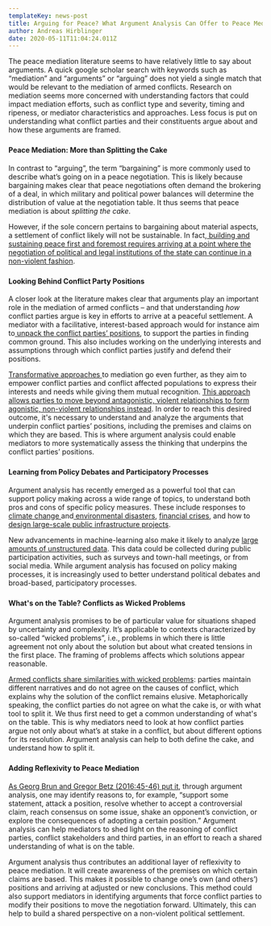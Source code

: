 ```yaml
---
templateKey: news-post
title: Arguing for Peace? What Argument Analysis Can Offer to Peace Mediation
author: Andreas Hirblinger
date: 2020-05-11T11:04:24.011Z
---
```

The peace mediation literature seems to have relatively little to say about arguments. A quick google scholar search with keywords such as “mediation” and “arguments” or “arguing” does not yield a single match that would be relevant to the mediation of armed conflicts. Research on mediation seems more concerned with understanding factors that could impact mediation efforts, such as conflict type and severity, timing and ripeness, or mediator characteristics and approaches. Less focus is put on understanding what conflict parties and their constituents argue about and how these arguments are framed. 
###

#### Peace Mediation: More than Splitting the Cake

In contrast to “arguing”, the term “bargaining” is more commonly used to describe what’s going on in a peace negotiation. This is likely because bargaining makes clear that peace negotiations often demand the brokering of a deal, in which military and political power balances will determine the distribution of value at the negotiation table. It thus seems that peace mediation is about *splitting the cake*.

However, if the sole concern pertains to bargaining about material aspects, a settlement of conflict likely will not be sustainable. In fact,[ building and sustaining peace first and foremost requires arriving at a point where the negotiation of political and legal institutions of the state can continue in a non-violent fashion](https://onlinelibrary.wiley.com/doi/full/10.1002/jid.3283). 
###

#### Looking Behind Conflict Party Positions

A closer look at the literature makes clear that arguments play an important role in the mediation of armed conflicts – and that understanding *how* conflict parties argue is key in efforts to arrive at a peaceful settlement. A mediator with a facilitative, interest-based approach would for instance aim to[ unpack the conflict parties’ positions](https://www.swisspeace.ch/fileadmin/user_upload/Media/Topics/Mediation/Resources/Publications/Mason__Simon._Center_for_Security_Studies__ETH_Zurich._Crash_Course_in_Mediation_and_Conflict_Transformation._Lesson_1_Conflict_Analysis.pdf), to support the parties in finding common ground. This also includes working on the underlying interests and assumptions through which conflict parties justify and defend their positions.

[Transformative approaches ](https://www.beyondintractability.org/essay/transformative_mediation)to mediation go even further, as they aim to empower conflict parties and conflict affected populations to express their interests and needs while giving them mutual recognition. [This approach allows parties to move beyond antagonistic, violent relationships to form agonistic, non-violent relationships instead](https://journals.sagepub.com/doi/abs/10.1177/0967010619893227?journalCode=sdib). In order to reach this desired outcome, it's necessary to understand and analyze the arguments that underpin conflict parties’ positions, including the premises and claims on which they are based. This is where argument analysis could enable mediators to more systematically assess the thinking that underpins the conflict parties’ positions.
###

#### Learning from Policy Debates and Participatory Processes

Argument analysis has recently emerged as a powerful tool that can support policy making across a wide range of topics, to understand both pros and cons of specific policy measures. These include responses to  [climate change ](https://link.springer.com/chapter/10.1007/978-3-319-30549-3_13)and[ environmental disasters](https://link.springer.com/chapter/10.1007/978-3-319-30549-3_10), [financial crises](https://link.springer.com/chapter/10.1007/978-3-319-30549-3_11), and how to[ design large-scale public infrastructure projects](https://dbs.cs.uni-duesseldorf.de/publikationen.php?&pubid=329).

New advancements in machine-learning also make it likely to analyze [large amounts of unstructured data](https://www.aclweb.org/anthology/W16-2817.pdf). This data could be collected during public participation activities, such as surveys and town-hall meetings, or from social media. While argument analysis has focused on policy making processes, it is increasingly used to better understand political debates and broad-based, participatory processes.
###

#### What's on the Table? Conflicts as Wicked Problems

Argument analysis promises to be of particular value for situations shaped by uncertainty and complexity. It’s applicable to contexts characterized by so-called “wicked problems”, i.e., problems in which there is little agreement not only about the solution but about what created tensions in the first place. The framing of problems affects which solutions appear reasonable.

[Armed conflicts share similarities with wicked problems](https://link.springer.com/chapter/10.1057/978-1-137-60111-7_6): parties maintain different narratives and do not agree on the causes of conflict, which explains why the solution of the conflict remains elusive. Metaphorically speaking, the conflict parties do not agree on what the cake is, or with what tool to split it. We thus first need to get a common understanding of what's on the table. This is why mediators need to look at how conflict parties argue not only about what’s at stake in a conflict, but about different options for its resolution. Argument analysis can help to both define the cake, and understand how to split it.
###

#### Adding Reflexivity to Peace Mediation

[As Georg Brun and Gregor Betz (2016:45-46) put it]((https://link.springer.com/chapter/10.1007/978-3-319-30549-3_3)), through argument analysis, one may identify reasons to, for example, “support some statement, attack a position, resolve whether to accept a controversial claim, reach consensus on some issue, shake an opponent’s conviction, or explore the consequences of adopting a certain position.” Argument analysis can help mediators to shed light on the reasoning of conflict parties, conflict stakeholders and third parties, in an effort to reach a shared understanding of what is on the table. 

Argument analysis thus contributes an additional layer of reflexivity to peace mediation. It will create awareness of the premises on which certain claims are based. This makes it possible to change one’s own (and others’) positions and arriving at adjusted or new conclusions. This method could also support mediators in identifying arguments that force conflict parties to modify their positions to move the negotiation forward. Ultimately, this can help to build a shared perspective on a non-violent political settlement.